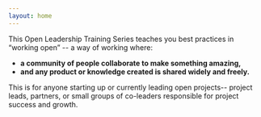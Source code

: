 ```yaml
---
layout: home
---
```


This Open Leadership Training Series teaches you best practices in “working open” -- a way of working where:

* **a community of people collaborate to make something amazing,**
* **and any product or knowledge created is shared widely and freely.**

This is for anyone starting up or currently leading open projects-- project leads, partners, or small groups of co-leaders responsible for project success and growth.





